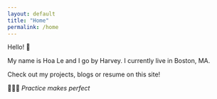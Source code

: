 ```yaml
---
layout: default
title: "Home"
permalink: /home
---
```



Hello! 👋 

My name is Hoa Le and I go by Harvey. I currently live in Boston, MA. 

Check out my projects, blogs or resume on this site!


🏃🏻‍➡️ *Practice makes perfect*